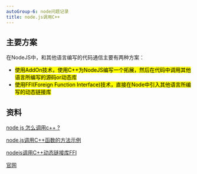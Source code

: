 ```yaml
---
autoGroup-6: node问题记录
title: node.js调用C++
---
```

## 主要方案
在NodeJS中，和其他语言编写的代码通信主要有两种方案：
- <mark>使用AddOn技术，使用C++为NodeJS编写一个拓展，然后在代码中调用其他语言所编写的源码or动态库</mark>
- <mark>使用FFI(Foreign Function Interface)技术，直接在Node中引入其他语言所编写的动态链接库</mark>



## 资料
[node js 怎么调用c++ ?](https://blog.csdn.net/liuxunfei15/article/details/125559440)

[node.js调用C++函数的方法示例](https://www.jb51.net/article/147831.htm)

[nodejs调用C++动态链接库FFI](https://www.jianshu.com/p/c0802ad1fb57)

[官网](https://www.nodeapp.cn/addons.html)